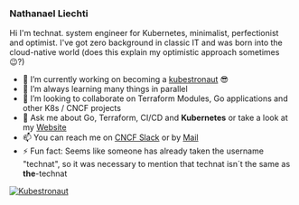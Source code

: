 ### Nathanael Liechti

Hi I'm technat. system engineer for Kubernetes, minimalist, perfectionist and optimist. I've got zero background in classic IT and was born into the cloud-native world (does this explain my optimistic approach sometimes 😉?)

- 🔭 I’m currently working on becoming a [kubestronaut](https://www.cncf.io/training/kubestronaut/) 😎
- 🌱 I’m always learning many things in parallel
- 💞️ I’m looking to collaborate on Terraform Modules, Go applications and other K8s / CNCF projects
- 💬 Ask me about Go, Terraform, CI/CD and **Kubernetes** or take a look at my [Website](https://technat.ch)
- 📫 You can reach me on [CNCF Slack](https://cloud-native.slack.com) or by [Mail](mailto:technat@technat.ch)
- ⚡ Fun fact: Seems like someone has already taken the username "technat", so it was necessary to mention that technat isn´t the same as **the**-technat

[![Kubestronaut](https://images.credly.com/size/340x340/images/cd6c6449-6814-4613-a2d3-13cf4ac5be4f/image.png)](https://www.credly.com/badges/cfce5409-f8f1-412f-a8dc-04b6f7f0ef44 "Kubestronaut")
